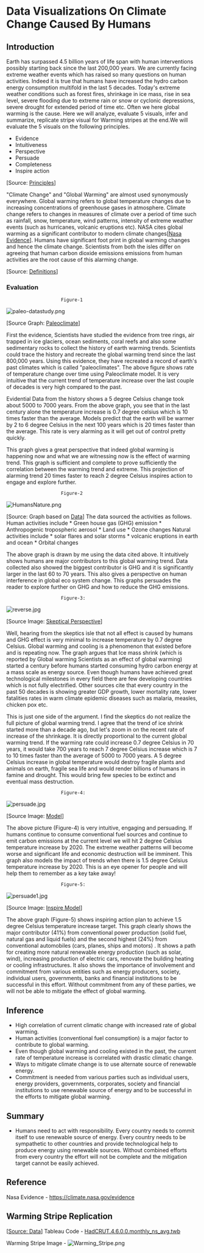 # Data Visualizations On Climate Change Caused By Humans

## Introduction

Earth has surpassed 4.5 billion years of life span with human interventions possibly starting back since the last 200,000 years. We are currently facing extreme weather events which has raised so many questions on human activities. Indeed it is true that humans have increased the hydro carbon energy consumption multifold in the last 5 decades. Today's extreme weather conditions such as forest fires, shrinkage in ice mass, rise in sea level, severe flooding due to extreme rain or snow or cyclonic depressions, severe drought for extended period of time etc. Often we here global warming is the cause. Here we will analyze, evaluate 5 visuals, infer and summarize, replicate stripe visual for Warming stripes at the end.We will evaluate the 5 visuals on the following principles.

   * Evidence
   * Intuitiveness
   * Perspective
   * Persuade
   * Completeness 
   * Inspire action

[Source: [Principles](https://www.perceptualedge.com/articles/visual_business_intelligence/data_visualization_effectiveness_profile.pdf)]

 "Climate Change" and "Global Warming" are almost used synonymously everywhere. Global warming refers to global temperature changes due to increasing concentrations of greenhouse gases in atmosphere. Climate change refers to changes in measures of climate over a period of time such as rainfall, snow, temperature, wind patterns, intensity of extreme weather events (such as hurricanes, volcanic eruptions etc).
NASA cites global warming as a significant contributor to modern climate changes[[Nasa Evidence](https://climate.nasa.gov/evidence)]. Humans have significant foot print in global warming changes and hence the climate change. Scientists from both the isles differ on agreeing that human carbon dioxide emissions emissions from human activities are the root cause of this alarming change.

[Source: [Definitions](https://www.usgs.gov/faqs/what-difference-between-global-warming-and-climate-change-1?qt-news_science_products=0#qt-news_science_products)]

### Evaluation
						Figure-1

![paleo-datastudy.png](images/paleo-datastudy.png)

[Source Graph: [Paleoclimate](https://earthobservatory.nasa.gov/features/GlobalWarming/page3.php)] 

First the evidence, Scientists have studied the evidence from tree rings, air trapped in ice glaciers, ocean sediments, coral reefs and also some sedimentary rocks to collect the history of earth warming trends. Scientists could trace the history and recreate the global warming trend since the last 800,000 years. Using this evidence, they have recreated a record of earth's past climates which is called "paleoclimates". The above figure shows rate of temperature change over time using Paleoclimate model. It is very intuitive that the current trend of temperature increase over the last couple of decades is very high compared to the past.

Evidential Data from the history shows a 5 degree Celsius change took about 5000 to 7000 years. From the above graph, you see that in the last century alone the temperature increase is 0.7 degree celsius which is 10 times faster than the average. Models predict that the earth will be warmer by 2 to 6 degree Celsius in the next 100 years which is 20 times faster than the average. This rate is very alarming as it will get out of control pretty quickly.

This graph gives a great perspective that indeed global warming is happening now and what we are witnessing now is the effect of warming trend. This graph is sufficient and complete to prove sufficiently the correlation between the warming trend and extreme. This projection of alarming trend 20 times faster to reach 2 degree Celsius inspires action to engage and explore further.

						Figure-2

![HumansNature.png](images/HumansNature.png)

[Source: Graph based on [Data](https://www.bloomberg.com/graphics/2015-whats-warming-the-world/data/forcings.csv)]
The data sourced the activities as follows.
Human activities include
	* Green house gas (GHG) emission 
	* Anthropogenic tropospheric aerosol
	* Land use
	* Ozone changes
Natural activities include
	* solar flares and solar storms
	* volcanic eruptions in earth and ocean
	* Orbital changes


The above graph is drawn by me using the data cited above. It intuitively shows humans are major contributors to this global warming trend. Data collected also showed the biggest contributor is GHG and it is significantly larger in the last 60 to 70 years. This also gives a perspective on human interference in global eco system change. This graphs persuades the reader to explore further on GHG and how to reduce the GHG emissions.

						Figure-3:

![reverse.jpg](images/reverse.jpg)

[Source Image: [Skeptical Perspective](https://cei.org/blog/climate-change-fossil-fuels-and-human-well-being?gclid=EAIaIQobChMIstiUqonO4QIVTrXACh2hQgdjEAMYASAAEgIYHvD_BwE)]

Well, hearing from the skeptics isle that not all effect is caused by humans and GHG effect is very minimal to increase temperature by 0.7 degree Celsius. Global warming and cooling is a phenomenon that existed before and is repeating now. The graph argues that Ice mass shrink (which is reported by Global warming Scientists as an effect of global warming) started a century before humans started consuming hydro carbon energy at a mass scale as energy source. Even though humans have achieved great technological milestones in every field there are few developing countries which is not fully electrified. Other sources cite that every country in the past 50 decades is showing greater GDP growth, lower mortality rate, lower fatalities rates in warm climate epidemic diseases such as malaria, measles, chicken pox etc.

This is just one side of the argument. I find the skeptics do not realize the full picture of global warming trend. I agree that the trend of ice shrink started more than a decade ago, but let's zoom in on the recent rate of increase of the shrinkage. It is directly proportional to the current global warming trend. If the warming rate could increase 0.7 degree Celsius in 70 years, it would take 700 years to reach 7 degree Celsius increase which is 7 to 10 times faster than the average of 5000 to 7000 years. A 5 degree Celsius increase in global temperature would destroy fragile plants and animals on earth, fragile sea life and would render billions of humans in famine and drought. This would bring few species to be extinct and eventual mass destruction.

						Figure-4:

![persuade.jpg](images/persuade.jpg)

[Source Image: [Model](https://visme.co/blog/climate-change-facts/)]

The above picture (Figure-4) is very intuitive, engaging and persuading. If humans continue to consume conventional fuel sources and continue to emit carbon emissions at the current level we will hit 2 degree Celsius temperature increase by 2020. The extreme weather patterns will become worse and significant life and economic destruction will be imminent. This graph also models the impact of trends when there is 1.5 degree Celsius temperature increase by 2020. This is an eye opener for people and will help them to remember as a key take away!

						Figure-5:

![persuade1.jpg](images/persuade1.jpg)

[Source Image: [Inspire Model](https://www.wbcsd.org/Programs/Climate-and-Energy/Energy/New-Energy-Solutions/Resources/New-Energy-Solutions-for-1.5-C-Visual)]

The above graph (Figure-5) shows inspiring action plan to achieve 1.5 degree Celsius temperature increase target. This graph clearly shows the major contributor (41%) from conventional power production (solid fuel, natural gas and liquid fuels) and the second highest (24%) from conventional automobiles (cars, planes, ships and motors) . It shows a path for creating more natural renewable energy production (such as solar, wind), increasing production of electric cars, renovate the building heating or cooling infrastructures. It also shows the importance of involvement and commitment from various entities such as energy producers, society, individual users, governments, banks and financial institutions to be successful in this effort. Without commitment from any of these parties, we will not be able to mitigate the effect of global warming.

## Inference

* High correlation of current climatic change with increased rate of global warming.
* Human activities (conventional fuel consumption) is a major factor to contribute to global warming.
* Even though global warming and cooling existed in the past, the current rate of temperature increase is correlated with drastic climatic change.
* Ways to mitigate climate change is to use alternate source of renewable energy.
* Commitment is needed from various parties such as individual users, energy providers, governments, corporates, society and financial institutions to use renewable source of energy and to be successful in the efforts to mitigate global warming.

## Summary
* Humans need to act with responsibility. Every country needs to commit itself to use renewable source of energy. Every country needs to be sympathetic to other countries and provide technological help to produce energy using renewable sources.
Without combined efforts from every country the effort will not be complete and the mitigation target cannot be easily achieved.

## Reference

Nasa Evidence - https://climate.nasa.gov/evidence

## Warming Stripe Replication

[[Source: Data](https://www.metoffice.gov.uk/hadobs/hadcrut4/data/current/time_series/HadCRUT.4.6.0.0.monthly_ns_avg.txt)]
Tableau Code - [HadCRUT.4.6.0.0.monthly_ns_avg.twb](HadCRUT.4.6.0.0.monthly_ns_avg.twb)

Warming Stripe Image - ![Warming_Stripe.png](images/Warming_Stripe.png)
